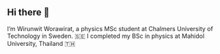 ## Hi there 👋

I’m Wirunwit Worawirat, a physics MSc student at Chalmers University of Technology in Sweden. 🇸🇪
I completed my BSc in physics at Mahidol University, Thailand 🇹🇭

<!--
**wirunwitw/wirunwitw** is a ✨ _special_ ✨ repository because its `README.md` (this file) appears on your GitHub profile.

Here are some ideas to get you started:

- 🔭 I’m currently working on ...
- 🌱 I’m currently learning ...
- 👯 I’m looking to collaborate on ...
- 🤔 I’m looking for help with ...
- 💬 Ask me about ...
- 📫 How to reach me: ...
- 😄 Pronouns: ...
- ⚡ Fun fact: ...
-->
